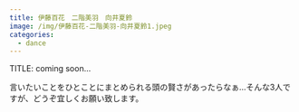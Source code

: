 ```yaml
---
title: 伊藤百花　二階美羽　向井夏鈴
image: /img/伊藤百花-二階美羽-向井夏鈴1.jpeg
categories:
  - dance
---
```

TITLE: coming soon...

言いたいことをひとことにまとめられる頭の賢さがあったらなぁ…そんな3人ですが、どうぞ宜しくお願い致します。
